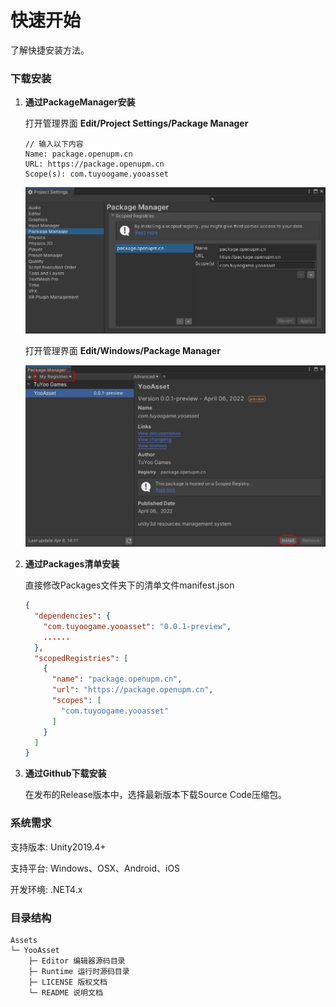 # 快速开始

了解快捷安装方法。

### 下载安装

1. **通过PackageManager安装**

   打开管理界面 **Edit/Project Settings/Package Manager**

   ````
   // 输入以下内容
   Name: package.openupm.cn
   URL: https://package.openupm.cn
   Scope(s): com.tuyoogame.yooasset
   ````

   ![image](./Image/QuickStart-img1.jpg)

   打开管理界面 **Edit/Windows/Package Manager**

   ![image](./Image/QuickStart-img2.jpg)

2. **通过Packages清单安装**

   直接修改Packages文件夹下的清单文件manifest.json

   ````json
   {
     "dependencies": {
       "com.tuyoogame.yooasset": "0.0.1-preview",
       ......
     },
     "scopedRegistries": [
       {
         "name": "package.openupm.cn",
         "url": "https://package.openupm.cn",
         "scopes": [
           "com.tuyoogame.yooasset"
         ]
       }
     ]
   }
   ````

3. **通过Github下载安装**

   在发布的Release版本中，选择最新版本下载Source Code压缩包。

### 系统需求

支持版本: Unity2019.4+

支持平台: Windows、OSX、Android、iOS

开发环境: .NET4.x

### 目录结构

````
Assets
└─ YooAsset
    ├─ Editor 编辑器源码目录  
    ├─ Runtime 运行时源码目录 
    ├─ LICENSE 版权文档
    └─ README 说明文档 
````

